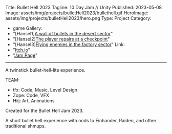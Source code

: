 ﻿Title: Bullet Hell 2023
Tagline: 10 Day Jam // Unity
Published: 2023-05-08
Image: assets/img/projects/bulletHell2023/bullethell.gif
HeroImage: assets/img/projects/bulletHell2023/hero.png
Type: Project
Category:
- game
Gallery:
- "[Hansel1][A wall of bullets in the desert sector](assets/img/projects/bulletHell2023/bulletHell1.jpg)"
- "[Hansel2][The player repairs at a checkpoint](assets/img/projects/bulletHell2023/bulletHell2.jpg)"
- "[Hansel3][Flying enemies in the factory sector](assets/img/projects/bulletHell2023/bulletHell3.jpg)"
Link:
- "[Itch.io](https://saltmonger.itch.io/bullethell-2023)"
- "[Jam Page](https://itch.io/jam/bullet-hell-jam-2023)"

---
A twinstick bullet-hell-lite experience.
  
TEAM:
- tfx: Code, Music, Level Design
- Zope: Code, VFX
- Hiij: Art, Animations

Created for the Bullet Hell Jam 2023.

A short bullet hell experience with nods to Einhander, Raiden, and other traditional shmups.